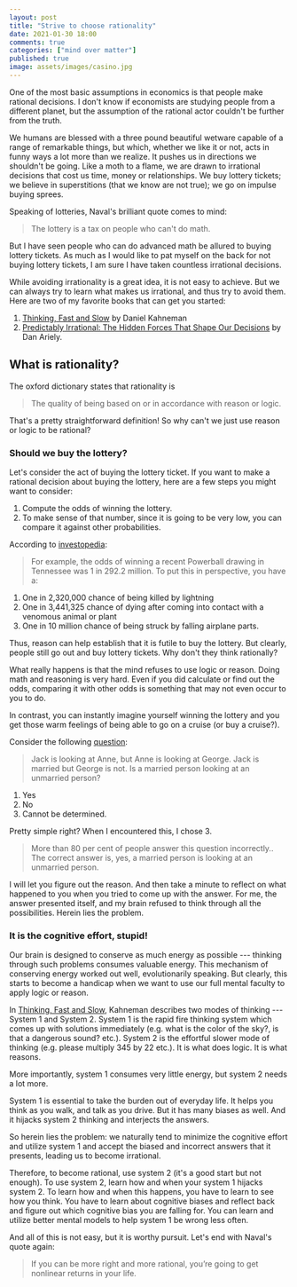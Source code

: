 ```yaml
---
layout: post
title: "Strive to choose rationality"
date: 2021-01-30 18:00
comments: true
categories: ["mind over matter"]
published: true
image: assets/images/casino.jpg
---
```


One of the most basic assumptions in economics is that people make rational decisions. I don't know if economists are studying people from a different planet, but the assumption of the rational actor couldn't be further from the truth. 

We humans are blessed with a three pound beautiful wetware capable of a range of remarkable things, but which, whether we like it or not, acts in funny ways a lot more than we realize. It pushes us in directions we shouldn't be going. Like a moth to a flame, we are drawn to irrational decisions that cost us time, money or relationships. We buy lottery tickets; we believe in superstitions (that we know are not true); we go on impulse buying sprees.

Speaking of lotteries, Naval's brilliant quote comes to mind:
> The lottery is a tax on people who can't do math.

But I have seen people who can do advanced math be allured to buying lottery tickets. As much as I would like to pat myself on the back for not buying lottery tickets, I am sure I have taken countless irrational decisions.

While avoiding irrationality is a great idea, it is not easy to achieve. But we can always try to learn what makes us irrational, and thus try to avoid them.
Here are two of my favorite books that can get you started:

1. [Thinking, Fast and Slow](https://amzn.to/39f7qKx) by Daniel Kahneman
2. [Predictably Irrational: The Hidden Forces That Shape Our Decisions](https://amzn.to/3c8cFhd) by Dan Ariely.


## What is rationality?

The oxford dictionary states that rationality is

> The quality of being based on or in accordance with reason or logic.

That's a pretty straightforward definition! So why can't we just use reason or logic to be rational? 

### Should we buy the lottery?
Let's consider the act of buying the lottery ticket. If you want to make a rational decision about buying the lottery, here are a few steps you might want to consider:

1. Compute the odds of winning the lottery.
2. To make sense of that number, since it is going to be very low, you can compare it against other probabilities.

According to [investopedia](https://www.investopedia.com/managing-wealth/worth-playing-lottery/):

> For example, the odds of winning a recent Powerball drawing in Tennessee was 1 in 292.2 million. To put this in perspective, you have a:
1. One in 2,320,000 chance of being killed by lightning
2. One in 3,441,325 chance of dying after coming into contact with a venomous animal or plant
3. One in 10 million chance of being struck by falling airplane parts.

Thus, reason can help establish that it is futile to buy the lottery. But clearly, people still go out and buy lottery tickets. Why don't they think rationally?

What really happens is that the mind refuses to use logic or reason. Doing math and reasoning is very hard. Even if you did calculate or find out the odds, comparing it with other odds is something that may not even occur to you to do.

In contrast, you can instantly imagine yourself winning the lottery and you get those warm feelings of being able to go on a cruise (or buy a cruise?).

Consider the following [question](https://magazine.utoronto.ca/research-ideas/culture-society/why-people-are-irrational-kurt-kleiner/):

> Jack is looking at Anne, but Anne is looking at George. Jack is married but George is not. Is a married person looking at an unmarried person?
1. Yes
2. No
3. Cannot be determined.

Pretty simple right? When I encountered this, I chose 3.

> More than 80 per cent of people answer this question incorrectly.. The correct answer is, yes, a married person is looking at an unmarried person.

I will let you figure out the reason. And then take a minute to reflect on what happened to you when you tried to come up with the answer. For me, the answer presented itself, and my brain refused to think through all the possibilities. Herein lies the problem. 

### It is the cognitive effort, stupid!

Our brain is designed to conserve as much energy as possible --- thinking through such problems consumes valuable energy. This mechanism of conserving energy worked out well, evolutionarily speaking. But clearly, this starts to become a handicap when we want to use our full mental faculty to apply logic or reason.

In [Thinking, Fast and Slow](https://amzn.to/39f7qKx), Kahneman describes two modes of thinking --- System 1 and System 2. System 1 is the rapid fire thinking system which comes up with solutions immediately (e.g. what is the color of the sky?, is that a dangerous sound? etc.). System 2 is the effortful slower mode of thinking (e.g. please multiply 345 by 22 etc.). It is what does logic. It is what reasons.

More importantly, system 1 consumes very little energy, but system 2 needs a lot more.

System 1 is essential to take the burden out of everyday life. It helps you think as you walk, and talk as you drive. 
But it has many biases as well. And it hijacks system 2 thinking and interjects the answers. 

So herein lies the problem: we naturally tend to minimize the cognitive effort and utilize system 1 and accept the biased and incorrect answers that it presents, leading us to become irrational.

Therefore, to become rational, use system 2 (it's a good start but not enough). To use system 2, learn how and when your system 1 hijacks system 2. To learn how and when this happens, you have to learn to see how you think. You have to learn about cognitive biases and reflect back and figure out which cognitive bias you are falling for. You can learn and utilize better mental models to help system 1 be wrong less often. 

And all of this is not easy, but it is worthy pursuit. Let's end with Naval's quote again:

> If you can be more right and more rational, you’re going to get nonlinear returns in your life.



<!--
## Benefits of rationality

### Irrationality is expensive

Often times we decide on seemingly pointless, or futile, or actively bad decisions for ourselves.

Statistically speaking, most of the fear we have are irrational. They are unfounded and not necessary. We are afraid of losing our jobs when there is no such reason to believe so, wasting cognitive energy. We are afraid of changing jobs.

### Being rational makes other people trust you

Being irrational is being unpredictable. It makes it easy to trust you if you are predictable.

If we collaborate but I am completely irrational, there is no way for you to know what decision I will arrive at. It adds to the stress and unpredictability. You can't negotiate with me, because the reasons I give are completely irrational.

### Rationality as a means to solve problems

For several problems you may face, trying to use a rational approach can help solve problems. For example, you will adopt a long term view rather than a short term view.
-->